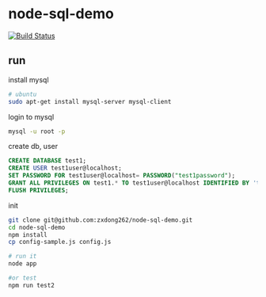 # node-sql-demo
[![Build Status](https://travis-ci.org/zxdong262/node-sql-demo.svg?branch=master)](https://travis-ci.org/zxdong262/node-sql-demo)

## run

install mysql
```bash
# ubuntu
sudo apt-get install mysql-server mysql-client
```

login to mysql
```bash
mysql -u root -p
```

create db, user
```sql
CREATE DATABASE test1;
CREATE USER test1user@localhost;
SET PASSWORD FOR test1user@localhost= PASSWORD("test1password");
GRANT ALL PRIVILEGES ON test1.* TO test1user@localhost IDENTIFIED BY 'test1password';
FLUSH PRIVILEGES;
```

init
```bash
git clone git@github.com:zxdong262/node-sql-demo.git
cd node-sql-demo
npm install
cp config-sample.js config.js

# run it
node app

#or test
npm run test2
```